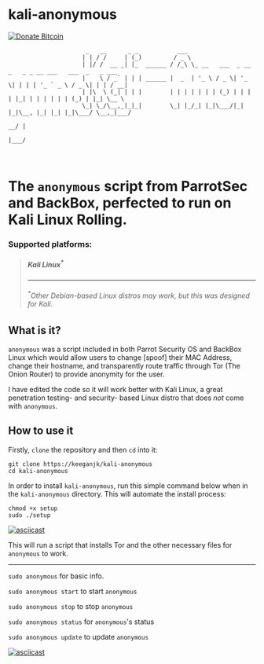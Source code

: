 # kali-anonymous
[![Donate Bitcoin](https://img.shields.io/badge/donate-bitcoin-orange.svg)](https://keeganjk.github.io/bitcoin/)

~~~~
                      _   __      _ _           ___  
                     | | / /     | (_)         / _ \                                                   
                     | |/ /  __ _| |_  ______ / /_\ \_ __   ___  _ __  _   _ _ __ ___   ___  _   _ ___ 
                     |    \ / _` | | | ______ |  _  | '_ \ / _ \| '_ \| | | | '_ ` _ \ / _ \| | | / __|
                     | |\  \ (_| | | |        | | | | | | | (_) | | | | |_| | | | | | | (_) | |_| \__ \
                     \_| \_/\__,_|_|_|        \_| |_/_| |_|\___/|_| |_|\__, |_| |_| |_|\___/ \__,_|___/
                                                                     __/ |                          
                                                                    |___/   
~~~~

<br />

# The <code>anonymous</code> script from ParrotSec and BackBox, perfected to run on Kali Linux Rolling.

### Supported platforms:
> <h5>Kali Linux<sup>*</sup></h5>
> <hr />
> <h6><sup>*</sup>Other Debian-based Linux distros may work, but this was designed for Kali.</h6>

## What is it?
<code>anonymous</code> was a script included in both Parrot Security OS and BackBox Linux which would allow users to change [spoof] their MAC Address, change their hostname, and transparently route traffic through Tor (The Onion Router) to provide anonymity for the user. 

I have edited the code so it will work better with Kali Linux, a great penetration testing- and security- based Linux distro that does <i>not</i> come with <code>anonymous</code>.

## How to use it
Firstly, <code>clone</code> the repository and then <code>cd</code> into it:
~~~~
git clone https://keeganjk/kali-anonymous
cd kali-anonymous
~~~~

In order to install <code>kali-anonymous</code>, run this simple command below when in the <code>kali-anonymous</code> directory. This will automate the install process:
~~~~
chmod +x setup
sudo ./setup
~~~~

[![asciicast](https://asciinema.org/a/2o0tciwy7luwv8oe42d1ymw75.png)](https://asciinema.org/a/2o0tciwy7luwv8oe42d1ymw75)

This will run a script that installs Tor and the other necessary files for <code>anonymous</code> to work.

<hr>

<code>sudo anonymous</code> for basic info.

<code>sudo anonymous start</code> to start <code>anonymous</code>

<code>sudo anonymous stop</code> to stop <code>anonymous</code>

<code>sudo anonymous status</code> for <code>anonymous</code>'s status

<code>sudo anonymous update</code> to update <code>anonymous</code>

[![asciicast](https://asciinema.org/a/1j66olnqqrjc9qtj31014lp92.png)](https://asciinema.org/a/1j66olnqqrjc9qtj31014lp92.png)
